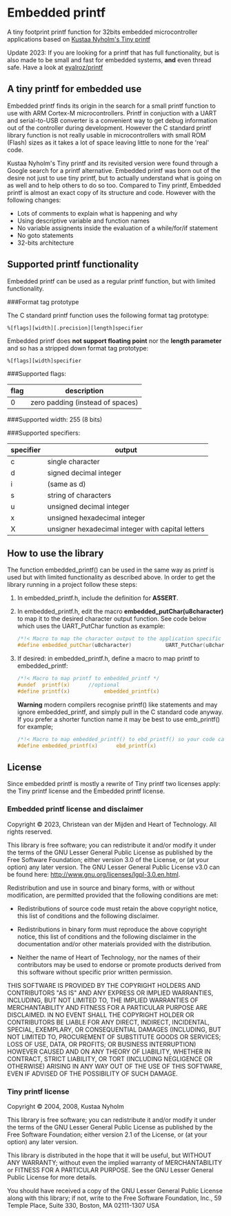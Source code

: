 # Embedded printf
A tiny footprint printf function for 32bits embedded microcontroller applications based on [Kustaa Nyholm's Tiny printf](http://www.sparetimelabs.com/printfrevisited/printfrevisited.php)

Update 2023: If you are looking for a printf that has full functionality, but is also made to be small and fast for embedded systems, **and** even thread safe. Have a look at [eyalroz/printf](https://github.com/eyalroz/printf)

## A tiny printf for embedded use
Embedded printf finds its origin in the search for a small printf function to use with ARM Cortex-M microcontrollers. Printf in conjuction with a UART and serial-to-USB converter is a convenient way to get debug information out of the controller during development. However the C standard printf library function is not really usable in microcontrollers with small ROM (Flash) sizes as it takes a lot of space leaving little to none for the 'real' code.  

Kustaa Nyholm's Tiny printf and its revisited version were found through a Google search for a printf alternative. Embedded printf was born out of the desire not just to use tiny printf, but to actually understand what is going on as well and to help others to do so too. Compared to Tiny printf, Embedded printf is almost an exact copy of its structure and code. However with the following changes:
- Lots of comments to explain what is happening and why
- Using descriptive variable and function names
- No variable assignents inside the evaluation of a while/for/if statement
- No goto statements
- 32-bits architecture

## Supported printf functionality
Embedded printf can be used as a regular printf function, but with limited functionality.  

###Format tag prototype

The C standard printf function uses the following format tag prototype:  
```
%[flags][width][.precision][length]specifier
```
Embedded printf does **not support floating point** nor the **length parameter** and so has a stripped down format tag prototype:
```
%[flags][width]specifier
```
###Supported flags:   

flag | description
-----|----------
0 | zero padding (instead of spaces)

###Supported width:
255 (8 bits)

###Supported specifiers:   

specifier | output
----------|----------
c | single character
d | signed decimal integer
i	| (same as d)
s	| string of characters
u	| unsigned decimal integer
x	| unsigned hexadecimal integer
X	| unsigner hexadecimal integer with capital letters



## How to use the library
The function embedded_printf() can be used in the same way as printf is used but with limited functionality as described above. In order to get the library running in a project follow these steps:  

1. In embedded_printf.h, include the definition for **ASSERT**.
2. In embedded_printf.h, edit the macro **embedded_putChar(u8character)** to map it to the desired character output function. See code below which uses the UART_PutChar function as example:  

    ```c
    /*!< Macro to map the character output to the application specific output */
    #define embedded_putChar(u8character)			UART_PutChar(u8character)
    ```
3. If desired: in embedded_printf.h, define a macro to map printf to embedded_printf:  

    ```c
    /*!< Macro to map printf to embedded_printf */
    #undef  printf(x)      //optional
    #define printf(x)			embedded_printf(x)
    ```
	**Warning** modern compilers recognise printf() like statements and may ignore embedded_printf, and simply pull in the C standard code anyway. If you prefer a shorter function name it may be best to use emb_printf() for example;
    ```c
    /*!< Macro to map embedded_printf() to ebd_printf() so your code can use the shorter ebd_printf()*/
    #define embedded_printf(x)		ebd_printf(x)
    ```	

## License
Since embedded printf is mostly a rewrite of Tiny printf two licenses apply: the Tiny printf license and the Embedded printf license.

### Embedded printf license and disclaimer  

Copyright © 2023, Christean van der Mijden and Heart of Technology. All rights reserved.  

This library is free software; you can redistribute it and/or modify it under the terms of the GNU Lesser General Public License as published by the Free Software Foundation; either version 3.0 of the License, or (at your option) any later version. The GNU Lesser General Public License v3.0 can be found here: http://www.gnu.org/licenses/lgpl-3.0.en.html.  

Redistribution and use in source and binary forms, with or without modification, are permitted provided that the following conditions are met:  

- Redistributions of source code must retain the above copyright notice, this list of conditions and the following disclaimer.  

- Redistributions in binary form must reproduce the above copyright  notice, this list of conditions and the following disclaimer in the documentation and/or other materials provided with the distribution.  

- Neither the name of Heart of Technology, nor the names of their contributors may be used to endorse or promote products derived from this software without specific prior written permission.  

THIS SOFTWARE IS PROVIDED BY THE COPYRIGHT HOLDERS AND CONTRIBUTORS "AS IS" AND ANY EXPRESS OR IMPLIED WARRANTIES, INCLUDING, BUT NOT LIMITED TO, THE IMPLIED WARRANTIES OF MERCHANTABILITY AND FITNESS FOR A PARTICULAR PURPOSE ARE DISCLAIMED. IN NO EVENT SHALL THE COPYRIGHT HOLDER OR CONTRIBUTORS BE LIABLE FOR ANY DIRECT, INDIRECT, INCIDENTAL, SPECIAL, EXEMPLARY, OR CONSEQUENTIAL DAMAGES (INCLUDING, BUT NOT LIMITED TO, PROCUREMENT OF SUBSTITUTE GOODS OR SERVICES; LOSS OF USE, DATA, OR PROFITS; OR BUSINESS INTERRUPTION) HOWEVER CAUSED AND ON ANY THEORY OF LIABILITY, WHETHER IN CONTRACT, STRICT LIABILITY, OR TORT (INCLUDING NEGLIGENCE OR OTHERWISE) ARISING IN ANY WAY OUT OF THE USE OF THIS SOFTWARE, EVEN IF ADVISED OF THE POSSIBILITY OF SUCH DAMAGE.  

### Tiny printf license  

Copyright © 2004, 2008,  Kustaa Nyholm  

This library is free software; you can redistribute it and/or modify it under the terms of the GNU Lesser General Public License as published by the Free Software Foundation; either version 2.1 of the License, or (at your option) any later version.  

This library is distributed in the hope that it will be useful, but WITHOUT ANY WARRANTY; without even the implied warranty of MERCHANTABILITY or FITNESS FOR A PARTICULAR PURPOSE.  See the GNU Lesser General Public License for more details.  

You should have received a copy of the GNU Lesser General Public License along with this library; if not, write to the Free Software Foundation, Inc., 59 Temple Place, Suite 330, Boston, MA  02111-1307  USA  

